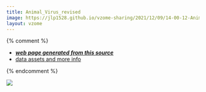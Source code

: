 ```yaml
---
title: Animal_Virus_revised
image: https://jlp1528.github.io/vzome-sharing/2021/12/09/14-00-12-Animal_Virus_revised/Animal_Virus_revised.png
layout: vzome
---
```


{% comment %}
 - [***web page generated from this source***][post]
 - [data assets and more info][github]

[post]: <https://jlp1528.github.io/vzome-sharing/2021/12/09/Animal_Virus_revised-14-00-12.html>
[github]: <https://github.com/jlp1528/vzome-sharing/tree/main/2021/12/09/14-00-12-Animal_Virus_revised/>
{% endcomment %}

<vzome-viewer style="width: 100%; height: 65vh;"
       src="https://jlp1528.github.io/vzome-sharing/2021/12/09/14-00-12-Animal_Virus_revised/Animal_Virus_revised.vZome" >
  <img src="https://jlp1528.github.io/vzome-sharing/2021/12/09/14-00-12-Animal_Virus_revised/Animal_Virus_revised.png" />
</vzome-viewer>